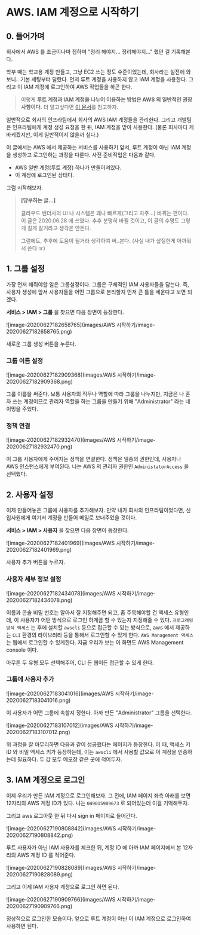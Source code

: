 



# AWS. IAM 계정으로 시작하기



## 0. 들어가며

회사에서 AWS 를 조금이나마 접하며 "정리 해야지... 정리해야지..." 했던 걸 기록해본다.

학부 때는 학교용 계정 만들고, 그냥 EC2 쓰는 정도 수준이었는데, 회사라는 실전에 와보니.. 기본 세팅부터 달랐다.
먼저 루트 계정을 사용하지 않고 IAM 계정을 사용한다.
그리고 이 IAM 계정에 로그인하여 AWS 작업들을 하곤 한다.

> 이렇게 **루트 계정과 IAM 계정을 나누어 이용하는 방법은 AWS 의 일반적인 권장사항이다.**
> 더 알고싶다면 [이 문서](https://docs.aws.amazon.com/IAM/latest/UserGuide/getting-started_create-admin-group.html)를 참고하자.

일반적으로 회사의 인프라팀에서 회사의 AWS IAM 계정들을 관리한다.
그리고 개발팀은 인프라팀에게 계정 생성 요청을 한 뒤, IAM 계정을 받아 사용한다.
(물론 회사마다 케바케겠지만, 이게 일반적이지 않을까 싶다.)

이 글에서는 AWS 에서 제공하는 서비스를 사용하기 앞서, 루트 계정이 아닌 IAM 계정을 생성하고 로그인하는 과정을 다룬다.
사전 준비작업은 다음과 같다.

- AWS 일반 계정(루트 계정) 하나가 만들어져있다.
- 이 계정에 로그인된 상태다.

그럼 시작해보자.



> **[당부하는 글...]**
>
> 클라우드 벤더사의 UI 나 시스템은 꽤나 빠르게(그리고 자주...) 바뀌는 편이다.
> 이 글은 2020.06.28 에 쓰였다.
> 추후 분명히 바뀔 것이고, 이 글의 수명도 그렇게 길게 갈거라고 생각은 안든다.
>
> 그럼에도, 추후에 도움이 될거라 생각하여 써..본다. (사실 내가 삽질한게 아까워서 쓴다 ㅠ)



## 1. 그룹 설정

가장 먼저 해줘야할 일은 그룹설정이다.
그룹은 구체적인 IAM 사용자들을 담는다.
즉, 사용자 생성에 앞서 사용자들을 어떤 그룹으로 분리할지 먼저 큰 틀을 세운다고 보면 되겠다.



**서비스 > IAM > 그룹**  을 찾으면 다음 장면이 등장한다.

![image-20200627182658765](images/AWS 시작하기/image-20200627182658765.png)

새로운 그룹 생성 버튼을 누른다.



### 그룹 이름 설정

![image-20200627182909368](images/AWS 시작하기/image-20200627182909368.png)

그룹 이름을 써준다.
보통 사용자의 직무나 역할에 따라 그룹을 나누지만, 지금은 나 혼자 쓰는 계정이므로 관리자 역할을 하는 그룹을 만들기 위해 "Administrator" 라는 네이밍을 주었다.



### 정책 연결

![image-20200627182932470](images/AWS 시작하기/image-20200627182932470.png)



이 그룹 사용자에게 주어지는 정책을 연결한다.
정책은 일종의 권한인데, 사용자나 AWS 인스턴스에게 부여된다.
나는 AWS 의 관리자 권한인 `AdministatorAccess` 을 선택했다.



## 2. 사용자 설정

이제 만들어놓은 그룹에 사용자를 추가해보자.
만약 내가 회사의 인프라팀이었다면, 신입사원에게 여기서 계정을 만들어 메일로 보내주었을 것이다.

**서비스 > IAM > 사용자**  을 찾으면 다음 장면이 등장한다.

![image-20200627182401969](images/AWS 시작하기/image-20200627182401969.png)

사용자 추가 버튼을 누르자.



### 사용자 세부 정보 설정

![image-20200627182434078](images/AWS 시작하기/image-20200627182434078.png)

이름과 콘솔 비밀 번호는 알아서 잘 지정해주면 되고, 좀 주목해야할 건 액세스 유형인데, 이 사용자가 어떤 방식으로 로그인 하게끔 할 수 있는지 지정해줄 수 있다. 
`프로그래밍 방식 액세스` 는 후에 설치할 `awscli` 등으로 접근할 수 있는 방식으로, aws 에서 제공하는 `CLI` 환경의 라이브러리 등을 통해서 로그인할 수 있게 한다.
`AWS Management 액세스` 는 웹에서 로그인할 수 있게한다. 지금 우리가 보는 이 화면도 AWS Management console 이다.

아무튼 두 유형 모두 선택해주어, CLI 든 웹이든 접근할 수 있게 한다.



### 그룹에 사용자 추가

![image-20200627183041016](images/AWS 시작하기/image-20200627183041016.png)

이 사용자가 어떤 그룹에 속할지 정한다.
아까 만든 "Administrator" 그룹을 선택한다.



![image-20200627183107012](images/AWS 시작하기/image-20200627183107012.png)

위 과정을 잘 마무리하면 다음과 같이 성공했다는 페이지가 등장한다.
이 때, 액세스 키 ID 와 비밀 액세스 키가 등장하는데, 이는 `awscli` 에서 사용할 값으로 이 계정을 인증하는데 필요하다.
두 값 모두 메모장 같은 곳에 적어두자.



## 3. IAM 계정으로 로그인

이제 우리가 만든 IAM 계정으로 로그인해보자. 
그 전에, IAM 페이지 좌측 아래를 보면 12자리의 AWS 계정 ID가 있다. 나는 `049015989673` 로 되어있는데 이걸 기억해두자.

그리고 aws 로그아웃 한 뒤 다시 sign in 페이지로 들어간다.



![image-20200627190808842](images/AWS 시작하기/image-20200627190808842.png)

루트 사용자가 아닌 IAM 사용자를 체크한 뒤, 계정 ID 에 아까 IAM 페이지에서 본 12자리의 AWS 계정 ID 를 적어준다.



![image-20200627190828089](images/AWS 시작하기/image-20200627190828089.png)

그리고 이제 IAM 사용자 계정으로 로그인 하면 된다.



![image-20200627190909766](images/AWS 시작하기/image-20200627190909766.png)

정상적으로 로그인한 모습이다.
앞으로 루트 계정이 아닌 이 IAM 계정으로 로그인하여 사용하면 된다.